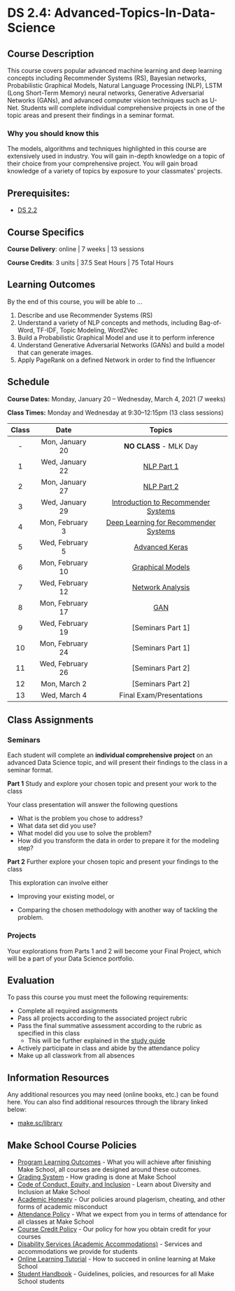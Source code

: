 # DS 2.4: Advanced-Topics-In-Data-Science

## Course Description

This course covers popular advanced machine learning and deep learning concepts including Recommender Systems (RS), Bayesian networks, Probabilistic Graphical Models, Natural Language Processing (NLP), LSTM (Long Short-Term Memory) neural networks, Generative Adversarial Networks (GANs), and advanced computer vision techniques such as U-Net. Students will complete individual comprehensive projects in one of the topic areas and present their findings in a seminar format. 

### Why you should know this

The models, algorithms and techniques highlighted in this course are extensively used in industry. You will gain in-depth  knowledge on a topic of their choice from your comprehensive project. You will gain broad knowledge of a variety of topics by exposure to your classmates' projects.



## Prerequisites:  

- [DS 2.2](https://github.com/Make-School-Courses/DS-2.2-Deep-Learning)

## Course Specifics

**Course Delivery**: online | 7 weeks | 13 sessions

**Course Credits**: 3 units | 37.5 Seat Hours | 75 Total Hours

## Learning Outcomes

By the end of this course, you will be able to ...

1. Describe and use Recommender Systems (RS) 
1. Understand a variety of NLP concepts and methods, including Bag-of-Word, TF-IDF, Topic Modeling, Word2Vec
1. Build a Probabilistic Graphical Model and use it to perform inference 
1. Understand Generative Adversarial Networks (GANs) and build a model that can generate images.
1. Apply PageRank on a defined Network in order to find the Influencer

## Schedule

**Course Dates:** Monday, January 20 – Wednesday, March 4, 2021 (7 weeks)

**Class Times:** Monday and Wednesday at 9:30–12:15pm (13 class sessions)

| Class |          Date          |                 Topics                  |
|:-----:|:----------------------:|:---------------------------------------:|
|  - |  Mon, January 20               | **NO CLASS** - MLK Day |
|  1 |  Wed, January 22               | [NLP Part 1] |
|  2 |  Mon, January 27               | [NLP Part 2] |
|  3 |  Wed, January 29               | [Introduction to Recommender Systems] |
|  4 |  Mon, February 3               | [Deep Learning for Recommender Systems] |
|  5 |  Wed, February 5               | [Advanced Keras] |
|  6 |  Mon, February 10              | [Graphical Models] |
|  7 |  Wed, February 12              | [Network Analysis] |
|  8 |  Mon, February 17              | [GAN] |
|  9 |  Wed, February 19              | [Seminars Part 1] |
| 10 |  Mon, February 24              | [Seminars Part 1]|
| 11 |  Wed, February 26              | [Seminars Part 2]|
| 12 |  Mon, March 2                  | [Seminars Part 2] |
| 13 |  Wed, March 4                  | Final Exam/Presentations |

[NLP Part 1]: Notebooks/NLP/NLP_part1_part2.ipynb
[NLP Part 2]: Notebooks/NLP/NLP_part1_part2.ipynb
[Introduction to Recommender Systems]: Notebooks/Recommender_Systems/RS_part1.ipynb
[Deep Learning for Recommender Systems]: Notebooks/Recommender_Systems/RS_part2.ipynb
[Advanced Keras]: Lessons/Lesson5.md
[Graphical Models]: Lessons/Lesson6.md
[Network Analysis]: Lessons/Lesson7.md
[GAN]: Lessons/Lesson8.md
[Lesson 9]: Lessons/Lesson9.md
[Lesson 10]: Lessons/Lesson10.md
[Lesson 11]: Lessons/Lesson11.md
[Lesson 12]: Lessons/Lesson12.md
[Lesson 13]: Lessons/Lesson13.md

## Class Assignments

### Seminars

Each student will complete an **individual comprehensive project** on an advanced Data Science topic, and will present their findings to the class in a seminar format.

 **Part 1** Study and explore your chosen topic and present your work to the class

Your class presentation will answer the following questions

- What is the problem you chose to address?
- What data set did you use?
- What model did you use to solve the problem?
- How did you transform the data in order to prepare it for the modeling step?

**Part 2** Further explore your chosen topic and present your findings to the class

​	This exploration can involve either

* Improving your existing model, or 

* Comparing the chosen methodology with another way of tackling the problem.

### Projects

Your explorations from Parts 1 and 2 will become your Final Project, which will be a part of your Data Science portfolio.

## Evaluation
To pass this course you must meet the following requirements:

- Complete all required assignments
- Pass all projects according to the associated project rubric
- Pass the final summative assessment according to the rubric as specified in this class
    - This will be further explained in the [study guide](https://docs.google.com/document/d/1NVJzyp6DTTmFxXqkrQx5HYge4x05VQeEqYixbxrwLSo/edit?folder=13S244LW-5aUkecEvh6M9VbR18l45rZkx)
- Actively participate in class and abide by the attendance policy
- Make up all classwork from all absences

##  Information Resources

Any additional resources you may need (online books, etc.) can be found here. You can also find additional resources through the library linked below:

- [make.sc/library](http://make.sc/library)

## Make School Course Policies

- [Program Learning Outcomes](https://make.sc/program-learning-outcomes) - What you will achieve after finishing Make School, all courses are designed around these outcomes.
- [Grading System](https://make.sc/grading-system) - How grading is done at Make School
- [Code of Conduct, Equity, and Inclusion](https://make.sc/code-of-conduct) - Learn about Diversity and Inclusion at Make School
- [Academic Honesty](https://make.sc/academic-honesty-policy) - Our policies around plagerism, cheating, and other forms of academic misconduct
- [Attendance Policy](https://make.sc/attendance-policy) - What we expect from you in terms of attendance for all classes at Make School
- [Course Credit Policy](https://make.sc/course-credit-policy) - Our policy for how you obtain credit for your courses
- [Disability Services (Academic Accommodations)](https://make.sc/disability-services) - Services and accommodations we provide for students
- [Online Learning Tutorial](https://make.sc/online-learning-tutorial) - How to succeed in online learning at Make School
- [Student Handbook](https://make.sc/student-handbook) - Guidelines, policies, and resources for all Make School students

